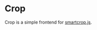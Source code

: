 # Crop

Crop is a simple frontend for [smartcrop.js](https://29a.ch/2014/04/03/smartcrop-content-aware-image-cropping/).
